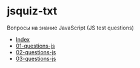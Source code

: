 # jsquiz-txt
Вопросы на знание JavaScript (JS test questions)

- [Index](./questions/README.md)
- [01-questions-js](./questions/01-questions-js.md)
- [02-questions-js](./questions/02-questions-js.md)
- [03-questions-js](./questions/03-questions-js.md)
